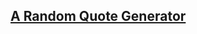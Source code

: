 ## [A Random Quote Generator](https://jayasreejampana.github.io/a_bootstrap_random_quote_generator/)
